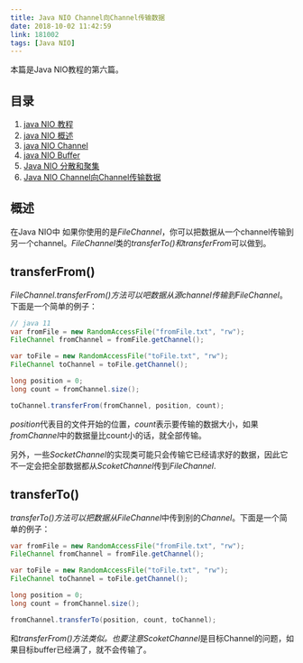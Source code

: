 ```yaml
---
title: Java NIO Channel向Channel传输数据
date: 2018-10-02 11:42:59
link: 181002
tags: [Java NIO]
---
```


本篇是Java NIO教程的第六篇。

## 目录

1. [java NIO 教程](http://www.liangyongrui.com/posts/180919)
1. [java NIO 概述](http://www.liangyongrui.com/posts/180919-1)
1. [java NIO Channel](http://www.liangyongrui.com/posts/180929)
1. [java NIO Buffer](http://www.liangyongrui.com/posts/180929-1)
1. [Java NIO 分散和聚集](http://www.liangyongrui.com/posts/180930)
1. [Java NIO Channel向Channel传输数据](http://www.liangyongrui.com/posts/181002)

## 概述

在Java NIO中 如果你使用的是*FileChannel*，你可以把数据从一个channel传输到另一个channel。*FileChannel*类的*transferTo()*和*transferFrom*可以做到。

## transferFrom()

*FileChannel.transferFrom()*方法可以吧数据从源channel传输到*FileChannel*。下面是一个简单的例子：

```java
// java 11
var fromFile = new RandomAccessFile("fromFile.txt", "rw");
FileChannel fromChannel = fromFile.getChannel();

var toFile = new RandomAccessFile("toFile.txt", "rw");
FileChannel toChannel = toFile.getChannel();

long position = 0;
long count = fromChannel.size();

toChannel.transferFrom(fromChannel, position, count);
```

*position*代表目的文件开始的位置，*count*表示要传输的数据大小，如果*fromChannel*中的数据量比count小的话，就全部传输。

另外，一些*SocketChannel*的实现类可能只会传输它已经请求好的数据，因此它不一定会把全部数据都从*ScoketChannel*传到*FileChannel*.

## transferTo()

*transferTo()*方法可以把数据从*FileChannel*中传到别的*Channel*。下面是一个简单的例子：

```java
var fromFile = new RandomAccessFile("fromFile.txt", "rw");
FileChannel fromChannel = fromFile.getChannel();

var toFile = new RandomAccessFile("toFile.txt", "rw");
FileChannel toChannel = toFile.getChannel();

long position = 0;
long count = fromChannel.size();

fromChannel.transferTo(position, count, toChannel);
```

和*transferFrom()*方法类似。也要注意*ScoketChannel*是目标Channel的问题，如果目标buffer已经满了，就不会传输了。